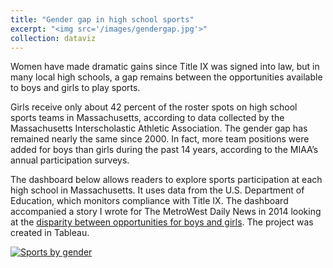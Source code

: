 ```yaml
---
title: "Gender gap in high school sports"
excerpt: "<img src='/images/gendergap.jpg'>"
collection: dataviz
---
```

Women have made dramatic gains since Title IX was signed into law, but in many local high schools, a gap remains between the opportunities available to boys and girls to play sports.

Girls receive only about 42 percent of the roster spots on high school sports teams in Massachusetts, according to data collected by the Massachusetts Interscholastic Athletic Association. The gender gap has remained nearly the same since 2000. In fact, more team positions were added for boys than girls during the past 14 years, according to the MIAA’s annual participation surveys.

The dashboard below allows readers to explore sports participation at each high school in Massachusetts. It uses data from the U.S. Department of Education, which monitors compliance with Title IX. The dashboard accompanied a story I wrote for The MetroWest Daily News in 2014 looking at the [disparity between opportunities for boys and girls](http://www.metrowestdailynews.com/article/20141122/NEWS/141128532). The project was created in Tableau.

<div class='tableauPlaceholder' id='viz1499261216448' style='position: relative'><noscript><a href='#'><img alt='Sports by gender ' src='https:&#47;&#47;public.tableau.com&#47;static&#47;images&#47;Ma&#47;Massachusettshighschoolsportsbygender&#47;Sportsbygender&#47;1_rss.png' style='border: none' /></a></noscript><object class='tableauViz'  style='display:none;'><param name='host_url' value='https%3A%2F%2Fpublic.tableau.com%2F' /> <param name='site_root' value='' /><param name='name' value='Massachusettshighschoolsportsbygender&#47;Sportsbygender' /><param name='tabs' value='no' /><param name='toolbar' value='no' /><param name='static_image' value='https:&#47;&#47;public.tableau.com&#47;static&#47;images&#47;Ma&#47;Massachusettshighschoolsportsbygender&#47;Sportsbygender&#47;1.png' /> <param name='animate_transition' value='yes' /><param name='display_static_image' value='yes' /><param name='display_spinner' value='yes' /><param name='display_overlay' value='yes' /><param name='display_count' value='yes' /></object></div>                <script type='text/javascript'>                    var divElement = document.getElementById('viz1499261216448');                    var vizElement = divElement.getElementsByTagName('object')[0];                    vizElement.style.width='604px';vizElement.style.height='589px';                    var scriptElement = document.createElement('script');                    scriptElement.src = 'https://public.tableau.com/javascripts/api/viz_v1.js';                    vizElement.parentNode.insertBefore(scriptElement, vizElement);                </script>
